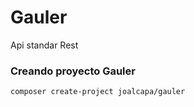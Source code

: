 # Gauler
Api standar Rest

### Creando proyecto Gauler

```
composer create-project joalcapa/gauler
```
